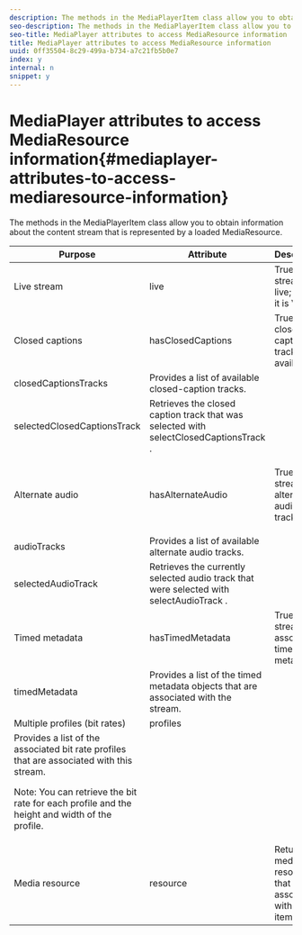 ```yaml
---
description: The methods in the MediaPlayerItem class allow you to obtain information about the content stream that is represented by a loaded MediaResource.
seo-description: The methods in the MediaPlayerItem class allow you to obtain information about the content stream that is represented by a loaded MediaResource.
seo-title: MediaPlayer attributes to access MediaResource information
title: MediaPlayer attributes to access MediaResource information
uuid: 0ff35504-8c29-499a-b734-a7c21fb5b0e7
index: y
internal: n
snippet: y
---
```


# MediaPlayer attributes to access MediaResource information{#mediaplayer-attributes-to-access-mediaresource-information}

The methods in the MediaPlayerItem class allow you to obtain information about the content stream that is represented by a loaded MediaResource.

<table frame="all" colsep="1" rowsep="1" id="table_46225307CA5B4BB1869576E0B9141E38"> 
 <thead> 
  <tr rowsep="1"> 
   <th colname="1" class="entry"> Purpose </th> 
   <th colname="2" class="entry"> Attribute </th> 
   <th colname="3" class="entry"> Description </th> 
  </tr> 
 </thead>
 <tbody> 
  <tr rowsep="1"> 
   <td colname="1"> Live stream </td> 
   <td colname="2"> <span class="codeph"> live </span> </td> 
   <td colname="3"> True if the stream is live; false if it is VOD. </td> 
  </tr> 
  <tr rowsep="1"> 
   <td colname="1" morerows="2"> Closed captions </td> 
   <td colname="2"> <span class="codeph"> hasClosedCaptions </span> </td> 
   <td colname="3"> True if closed-caption tracks are available. </td> 
  </tr> 
  <tr rowsep="1"> 
   <td colname="2"> <span class="codeph"> closedCaptionsTracks </span> </td> 
   <td colname="3"> Provides a list of available closed-caption tracks. </td> 
  </tr> 
  <tr rowsep="1"> 
   <td colname="2"> <span class="codeph"> selectedClosedCaptionsTrack </span> </td> 
   <td colname="3"> Retrieves the closed caption track that was selected with <span class="codeph"> selectClosedCaptionsTrack </span>. </td> 
  </tr> 
  <tr rowsep="1"> 
   <td colname="1" morerows="2"> Alternate audio </td> 
   <td colname="2"> <span class="codeph"> hasAlternateAudio </span> </td> 
   <td colname="3"> <p>True if the stream has alternate audio tracks. </p> </td> 
  </tr> 
  <tr rowsep="1"> 
   <td colname="2"> <span class="codeph"> audioTracks </span> </td> 
   <td colname="3"> Provides a list of available alternate audio tracks. </td> 
  </tr> 
  <tr rowsep="1"> 
   <td colname="2"> <span class="codeph"> selectedAudioTrack </span> </td> 
   <td colname="3"> 
    <ph>
      Retrieves the currently selected audio track that were selected with 
     <span class="codeph"> selectAudioTrack </span>. 
    </ph> </td> 
  </tr> 
  <tr rowsep="1"> 
   <td colname="1" morerows="1"> Timed metadata </td> 
   <td colname="2"> <span class="codeph"> hasTimedMetadata </span> </td> 
   <td colname="3"> True if the stream has associated timed metadata. </td> 
  </tr> 
  <tr rowsep="1"> 
   <td colname="2"> <span class="codeph"> timedMetadata </span> </td> 
   <td colname="3"> Provides a list of the timed metadata objects that are associated with the stream. </td> 
  </tr> 
  <tr rowsep="1"> 
   <td colname="1" morerows="1"> Multiple profiles (bit rates) </td> 
   <td colname="2" morerows="1"> <span class="codeph"> profiles </span> </td> 
   <td colname="3"> </td> 
  </tr> 
  <tr rowsep="1"> 
   <td colname="3"> Provides a list of the associated bit rate profiles that are associated with this stream. <p>Note:  You can retrieve the bit rate for each profile and the height and width of the profile. </p> </td> 
  </tr> 
  <tr rowsep="1"> 
   <td colname="1"> Media resource </td> 
   <td colname="2"> <span class="codeph"> resource </span> </td> 
   <td colname="3"> Returns the media resource that is associated with this item. </td> 
  </tr> 
 </tbody> 
</table>

